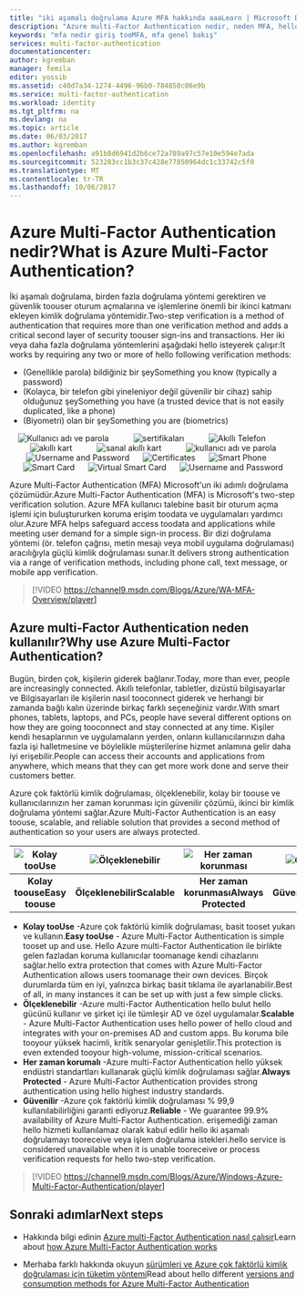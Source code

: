 ```yaml
---
title: "iki aşamalı doğrulama Azure MFA hakkında aaaLearn | Microsoft Docs"
description: "Azure multi-Factor Authentication nedir, neden MFA, hello çok faktörlü kimlik doğrulama istemcisi ve hello farklı yöntemler ve kullanılabilir sürümleri hakkında daha fazla bilgi kullanın. "
keywords: "mfa nedir giriş tooMFA, mfa genel bakış"
services: multi-factor-authentication
documentationcenter: 
author: kgremban
manager: femila
editor: yossib
ms.assetid: c40d7a34-1274-4496-96b0-784850c06e9b
ms.service: multi-factor-authentication
ms.workload: identity
ms.tgt_pltfrm: na
ms.devlang: na
ms.topic: article
ms.date: 06/03/2017
ms.author: kgremban
ms.openlocfilehash: a91b8d6941d2b6ce72a789a97c57e10e594e7ada
ms.sourcegitcommit: 523283cc1b3c37c428e77850964dc1c33742c5f0
ms.translationtype: MT
ms.contentlocale: tr-TR
ms.lasthandoff: 10/06/2017
---
```

# <a name="what-is-azure-multi-factor-authentication"></a><span data-ttu-id="4df91-104">Azure Multi-Factor Authentication nedir?</span><span class="sxs-lookup"><span data-stu-id="4df91-104">What is Azure Multi-Factor Authentication?</span></span>
<span data-ttu-id="4df91-105">İki aşamalı doğrulama, birden fazla doğrulama yöntemi gerektiren ve güvenlik toouser oturum açmalarına ve işlemlerine önemli bir ikinci katmanı ekleyen kimlik doğrulama yöntemidir.</span><span class="sxs-lookup"><span data-stu-id="4df91-105">Two-step verification is a method of authentication that requires more than one verification method and adds a critical second layer of security toouser sign-ins and transactions.</span></span> <span data-ttu-id="4df91-106">Her iki veya daha fazla doğrulama yöntemlerini aşağıdaki hello isteyerek çalışır:</span><span class="sxs-lookup"><span data-stu-id="4df91-106">It works by requiring any two or more of hello following verification methods:</span></span>

* <span data-ttu-id="4df91-107">(Genellikle parola) bildiğiniz bir şey</span><span class="sxs-lookup"><span data-stu-id="4df91-107">Something you know (typically a password)</span></span>
* <span data-ttu-id="4df91-108">(Kolayca, bir telefon gibi yineleniyor değil güvenilir bir cihaz) sahip olduğunuz şey</span><span class="sxs-lookup"><span data-stu-id="4df91-108">Something you have (a trusted device that is not easily duplicated, like a phone)</span></span>
* <span data-ttu-id="4df91-109">(Biyometri) olan bir şey</span><span class="sxs-lookup"><span data-stu-id="4df91-109">Something you are (biometrics)</span></span>

<span data-ttu-id="4df91-110"><center>![Kullanıcı adı ve parola](./media/multi-factor-authentication/pword.png) &nbsp; &nbsp; &nbsp; &nbsp; &nbsp; ![sertifikaları](./media/multi-factor-authentication/phone.png) &nbsp; &nbsp; &nbsp; &nbsp; &nbsp; ![Akıllı Telefon](./media/multi-factor-authentication/hware.png) &nbsp; &nbsp; &nbsp; &nbsp; &nbsp; ![akıllı kart](./media/multi-factor-authentication/smart.png) &nbsp; &nbsp; &nbsp; &nbsp; &nbsp; ![sanal akıllı kart](./media/multi-factor-authentication/vsmart.png) &nbsp; &nbsp; &nbsp; &nbsp; &nbsp; ![kullanıcı adı ve parola](./media/multi-factor-authentication/cert.png)</center></span><span class="sxs-lookup"><span data-stu-id="4df91-110"><center>![Username and Password](./media/multi-factor-authentication/pword.png) &nbsp;&nbsp;&nbsp;&nbsp;&nbsp;![Certificates](./media/multi-factor-authentication/phone.png) &nbsp;&nbsp;&nbsp;&nbsp;&nbsp;![Smart Phone](./media/multi-factor-authentication/hware.png) &nbsp;&nbsp;&nbsp;&nbsp;&nbsp;![Smart Card](./media/multi-factor-authentication/smart.png) &nbsp;&nbsp;&nbsp;&nbsp;&nbsp;![Virtual Smart Card](./media/multi-factor-authentication/vsmart.png) &nbsp;&nbsp;&nbsp;&nbsp;&nbsp;![Username and Password](./media/multi-factor-authentication/cert.png)</center></span></span>

<span data-ttu-id="4df91-111">Azure Multi-Factor Authentication (MFA) Microsoft'un iki adımlı doğrulama çözümüdür.</span><span class="sxs-lookup"><span data-stu-id="4df91-111">Azure Multi-Factor Authentication (MFA) is Microsoft's two-step verification solution.</span></span> <span data-ttu-id="4df91-112">Azure MFA kullanıcı talebine basit bir oturum açma işlemi için buluştururken koruma erişim toodata ve uygulamaları yardımcı olur.</span><span class="sxs-lookup"><span data-stu-id="4df91-112">Azure MFA helps safeguard access toodata and applications while meeting user demand for a simple sign-in process.</span></span> <span data-ttu-id="4df91-113">Bir dizi doğrulama yöntemi (ör. telefon çağrısı, metin mesajı veya mobil uygulama doğrulaması) aracılığıyla güçlü kimlik doğrulaması sunar.</span><span class="sxs-lookup"><span data-stu-id="4df91-113">It delivers strong authentication via a range of verification methods, including phone call, text message, or mobile app verification.</span></span>

> [!VIDEO https://channel9.msdn.com/Blogs/Azure/WA-MFA-Overview/player]
>
>

## <a name="why-use-azure-multi-factor-authentication"></a><span data-ttu-id="4df91-114">Azure multi-Factor Authentication neden kullanılır?</span><span class="sxs-lookup"><span data-stu-id="4df91-114">Why use Azure Multi-Factor Authentication?</span></span>
<span data-ttu-id="4df91-115">Bugün, birden çok, kişilerin giderek bağlanır.</span><span class="sxs-lookup"><span data-stu-id="4df91-115">Today, more than ever, people are increasingly connected.</span></span> <span data-ttu-id="4df91-116">Akıllı telefonlar, tabletler, dizüstü bilgisayarlar ve Bilgisayarları ile kişilerin nasıl tooconnect giderek ve herhangi bir zamanda bağlı kalın üzerinde birkaç farklı seçeneğiniz vardır.</span><span class="sxs-lookup"><span data-stu-id="4df91-116">With smart phones, tablets, laptops, and PCs, people have several different options on how they are going tooconnect and stay connected at any time.</span></span> <span data-ttu-id="4df91-117">Kişiler kendi hesaplarının ve uygulamaların yerden, onların kullanıcılarınızın daha fazla işi halletmesine ve böylelikle müşterilerine hizmet anlamına gelir daha iyi erişebilir.</span><span class="sxs-lookup"><span data-stu-id="4df91-117">People can access their accounts and applications from anywhere, which means that they can get more work done and serve their customers better.</span></span>

<span data-ttu-id="4df91-118">Azure çok faktörlü kimlik doğrulaması, ölçeklenebilir, kolay bir toouse ve kullanıcılarınızın her zaman korunması için güvenilir çözümü, ikinci bir kimlik doğrulama yöntemi sağlar.</span><span class="sxs-lookup"><span data-stu-id="4df91-118">Azure Multi-Factor Authentication is an easy toouse, scalable, and reliable solution that provides a second method of authentication so your users are always protected.</span></span>

| ![Kolay tooUse](./media/multi-factor-authentication/simple.png) | ![Ölçeklenebilir](./media/multi-factor-authentication/scalable.png) | ![Her zaman korunması](./media/multi-factor-authentication/protected.png) | ![Güvenilir](./media/multi-factor-authentication/reliable.png) |
|:---:|:---:|:---:|:---:|
| <span data-ttu-id="4df91-123">**Kolay toouse**</span><span class="sxs-lookup"><span data-stu-id="4df91-123">**Easy toouse**</span></span> |<span data-ttu-id="4df91-124">**Ölçeklenebilir**</span><span class="sxs-lookup"><span data-stu-id="4df91-124">**Scalable**</span></span> |<span data-ttu-id="4df91-125">**Her zaman korunması**</span><span class="sxs-lookup"><span data-stu-id="4df91-125">**Always Protected**</span></span> |<span data-ttu-id="4df91-126">**Güvenilir**</span><span class="sxs-lookup"><span data-stu-id="4df91-126">**Reliable**</span></span> |

* <span data-ttu-id="4df91-127">**Kolay tooUse** -Azure çok faktörlü kimlik doğrulaması, basit tooset yukarı ve kullanın.</span><span class="sxs-lookup"><span data-stu-id="4df91-127">**Easy tooUse** - Azure Multi-Factor Authentication is simple tooset up and use.</span></span> <span data-ttu-id="4df91-128">Hello Azure multi-Factor Authentication ile birlikte gelen fazladan koruma kullanıcılar toomanage kendi cihazlarını sağlar.</span><span class="sxs-lookup"><span data-stu-id="4df91-128">hello extra protection that comes with Azure Multi-Factor Authentication allows users toomanage their own devices.</span></span> <span data-ttu-id="4df91-129">Birçok durumlarda tüm en iyi, yalnızca birkaç basit tıklama ile ayarlanabilir.</span><span class="sxs-lookup"><span data-stu-id="4df91-129">Best of all, in many instances it can be set up with just a few simple clicks.</span></span>
* <span data-ttu-id="4df91-130">**Ölçeklenebilir** -Azure multi-Factor Authentication hello bulut hello gücünü kullanır ve şirket içi ile tümleşir AD ve özel uygulamalar.</span><span class="sxs-lookup"><span data-stu-id="4df91-130">**Scalable** - Azure Multi-Factor Authentication uses hello power of hello cloud and integrates with your on-premises AD and custom apps.</span></span> <span data-ttu-id="4df91-131">Bu koruma bile tooyour yüksek hacimli, kritik senaryolar genişletilir.</span><span class="sxs-lookup"><span data-stu-id="4df91-131">This protection is even extended tooyour high-volume, mission-critical scenarios.</span></span>
* <span data-ttu-id="4df91-132">**Her zaman korumalı** -Azure multi-Factor Authentication hello yüksek endüstri standartları kullanarak güçlü kimlik doğrulaması sağlar.</span><span class="sxs-lookup"><span data-stu-id="4df91-132">**Always Protected** - Azure Multi-Factor Authentication provides strong authentication using hello highest industry standards.</span></span>
* <span data-ttu-id="4df91-133">**Güvenilir** -Azure çok faktörlü kimlik doğrulaması % 99,9 kullanılabilirliğini garanti ediyoruz.</span><span class="sxs-lookup"><span data-stu-id="4df91-133">**Reliable** - We guarantee 99.9% availability of Azure Multi-Factor Authentication.</span></span> <span data-ttu-id="4df91-134">erişemediği zaman hello hizmeti kullanılamaz olarak kabul edilir hello iki aşamalı doğrulamayı tooreceive veya işlem doğrulama istekleri.</span><span class="sxs-lookup"><span data-stu-id="4df91-134">hello service is considered unavailable when it is unable tooreceive or process verification requests for hello two-step verification.</span></span>

> [!VIDEO https://channel9.msdn.com/Blogs/Azure/Windows-Azure-Multi-Factor-Authentication/player]


## <a name="next-steps"></a><span data-ttu-id="4df91-135">Sonraki adımlar</span><span class="sxs-lookup"><span data-stu-id="4df91-135">Next steps</span></span>

- <span data-ttu-id="4df91-136">Hakkında bilgi edinin [Azure multi-Factor Authentication nasıl çalışır](multi-factor-authentication-how-it-works.md)</span><span class="sxs-lookup"><span data-stu-id="4df91-136">Learn about [how Azure Multi-Factor Authentication works](multi-factor-authentication-how-it-works.md)</span></span>

- <span data-ttu-id="4df91-137">Merhaba farklı hakkında okuyun [sürümleri ve Azure çok faktörlü kimlik doğrulaması için tüketim yöntemi](multi-factor-authentication-versions-plans.md)</span><span class="sxs-lookup"><span data-stu-id="4df91-137">Read about hello different [versions and consumption methods for Azure Multi-Factor Authentication](multi-factor-authentication-versions-plans.md)</span></span>
